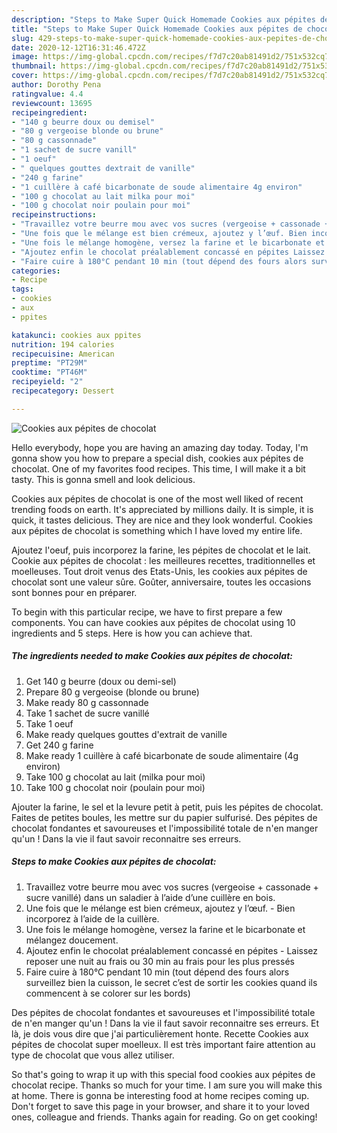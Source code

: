 ```yaml
---
description: "Steps to Make Super Quick Homemade Cookies aux pépites de chocolat"
title: "Steps to Make Super Quick Homemade Cookies aux pépites de chocolat"
slug: 429-steps-to-make-super-quick-homemade-cookies-aux-pepites-de-chocolat
date: 2020-12-12T16:31:46.472Z
image: https://img-global.cpcdn.com/recipes/f7d7c20ab81491d2/751x532cq70/cookies-aux-pepites-de-chocolat-photo-principale-de-la-recette.jpg
thumbnail: https://img-global.cpcdn.com/recipes/f7d7c20ab81491d2/751x532cq70/cookies-aux-pepites-de-chocolat-photo-principale-de-la-recette.jpg
cover: https://img-global.cpcdn.com/recipes/f7d7c20ab81491d2/751x532cq70/cookies-aux-pepites-de-chocolat-photo-principale-de-la-recette.jpg
author: Dorothy Pena
ratingvalue: 4.4
reviewcount: 13695
recipeingredient:
- "140 g beurre doux ou demisel"
- "80 g vergeoise blonde ou brune"
- "80 g cassonnade"
- "1 sachet de sucre vanill"
- "1 oeuf"
- " quelques gouttes dextrait de vanille"
- "240 g farine"
- "1 cuillère à café bicarbonate de soude alimentaire 4g environ"
- "100 g chocolat au lait milka pour moi"
- "100 g chocolat noir poulain pour moi"
recipeinstructions:
- "Travaillez votre beurre mou avec vos sucres (vergeoise + cassonade + sucre vanillé) dans un saladier à l’aide d’une cuillère en bois."
- "Une fois que le mélange est bien crémeux, ajoutez y l’œuf. Bien incorporez à l’aide de la cuillère."
- "Une fois le mélange homogène, versez la farine et le bicarbonate et mélangez doucement."
- "Ajoutez enfin le chocolat préalablement concassé en pépites Laissez reposer une nuit au frais ou 30 min au frais pour les plus pressés"
- "Faire cuire à 180°C pendant 10 min (tout dépend des fours alors surveillez bien la cuisson, le secret c’est de sortir les cookies quand ils commencent à se colorer sur les bords)"
categories:
- Recipe
tags:
- cookies
- aux
- ppites

katakunci: cookies aux ppites 
nutrition: 194 calories
recipecuisine: American
preptime: "PT29M"
cooktime: "PT46M"
recipeyield: "2"
recipecategory: Dessert

---
```



![Cookies aux pépites de chocolat](https://img-global.cpcdn.com/recipes/f7d7c20ab81491d2/751x532cq70/cookies-aux-pepites-de-chocolat-photo-principale-de-la-recette.jpg)

Hello everybody, hope you are having an amazing day today. Today, I'm gonna show you how to prepare a special dish, cookies aux pépites de chocolat. One of my favorites food recipes. This time, I will make it a bit tasty. This is gonna smell and look delicious.

Cookies aux pépites de chocolat is one of the most well liked of recent trending foods on earth. It's appreciated by millions daily. It is simple, it is quick, it tastes delicious. They are nice and they look wonderful. Cookies aux pépites de chocolat is something which I have loved my entire life.

Ajoutez l&#39;oeuf, puis incorporez la farine, les pépites de chocolat et le lait. Cookie aux pépites de chocolat : les meilleures recettes, traditionnelles et moelleuses. Tout droit venus des Etats-Unis, les cookies aux pépites de chocolat sont une valeur sûre. Goûter, anniversaire, toutes les occasions sont bonnes pour en préparer.


To begin with this particular recipe, we have to first prepare a few components. You can have cookies aux pépites de chocolat using 10 ingredients and 5 steps. Here is how you can achieve that.

<!--inarticleads1-->

##### The ingredients needed to make Cookies aux pépites de chocolat:

1. Get 140 g beurre (doux ou demi-sel)
1. Prepare 80 g vergeoise (blonde ou brune)
1. Make ready 80 g cassonnade
1. Take 1 sachet de sucre vanillé
1. Take 1 oeuf
1. Make ready  quelques gouttes d&#39;extrait de vanille
1. Get 240 g farine
1. Make ready 1 cuillère à café bicarbonate de soude alimentaire (4g environ)
1. Take 100 g chocolat au lait (milka pour moi)
1. Take 100 g chocolat noir (poulain pour moi)


Ajouter la farine, le sel et la levure petit à petit, puis les pépites de chocolat. Faites de petites boules, les mettre sur du papier sulfurisé. Des pépites de chocolat fondantes et savoureuses et l&#39;impossibilité totale de n&#39;en manger qu&#39;un ! Dans la vie il faut savoir reconnaitre ses erreurs. 

<!--inarticleads2-->

##### Steps to make Cookies aux pépites de chocolat:

1. Travaillez votre beurre mou avec vos sucres (vergeoise + cassonade + sucre vanillé) dans un saladier à l’aide d’une cuillère en bois.
1. Une fois que le mélange est bien crémeux, ajoutez y l’œuf. - Bien incorporez à l’aide de la cuillère.
1. Une fois le mélange homogène, versez la farine et le bicarbonate et mélangez doucement.
1. Ajoutez enfin le chocolat préalablement concassé en pépites - Laissez reposer une nuit au frais ou 30 min au frais pour les plus pressés
1. Faire cuire à 180°C pendant 10 min (tout dépend des fours alors surveillez bien la cuisson, le secret c’est de sortir les cookies quand ils commencent à se colorer sur les bords)


Des pépites de chocolat fondantes et savoureuses et l&#39;impossibilité totale de n&#39;en manger qu&#39;un ! Dans la vie il faut savoir reconnaitre ses erreurs. Et là, je dois vous dire que j&#39;ai particulièrement honte. Recette Cookies aux pépites de chocolat super moelleux. Il est très important faire attention au type de chocolat que vous allez utiliser. 

So that's going to wrap it up with this special food cookies aux pépites de chocolat recipe. Thanks so much for your time. I am sure you will make this at home. There is gonna be interesting food at home recipes coming up. Don't forget to save this page in your browser, and share it to your loved ones, colleague and friends. Thanks again for reading. Go on get cooking!
